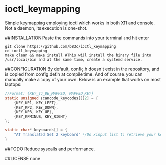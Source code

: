 # ioctl_keymapping
Simple keymapping employing ioctl which works in both X11 and console. Not a daemon, its execution is one-shot.

##INSTALLATION
Paste the commands into your terminal and hit enter
```
git clone https://github.com/b83c/ioctl_keymapping
cd ioctl_keymapping
make clean && make install #This will install the binary file into /usr/local/bin and at the same time, create a systemd service.
```

##CONFIGURATION
By default, config.h doesn't exist in the repository, and is copied from config.def.h at compile time. And of course, you can manually make a copy of your own.
Below is an example that works on most laptops:
```c
//Format: {KEY_TO_BE_MAPPED, MAPPED_KEY}
static unsigned scancode_keycodes[][2] = {
    {KEY_KP1, KEY_LEFT},
    {KEY_KP2, KEY_DOWN},
    {KEY_KP3, KEY_UP},
    {KEY_KPMINUS, KEY_RIGHT}
};

static char* keyboards[] = {
    "AT Translated Set 2 keyboard" //Do xinput list to retrieve your keyboard name.
}
```

##TODO
Reduce syscalls and performance.

##LICENSE
none

